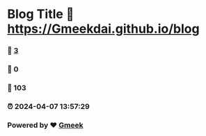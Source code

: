 # Blog Title :link: https://Gmeekdai.github.io/blog 
### :page_facing_up: [3](https://Gmeekdai.github.io/blog/tag.html) 
### :speech_balloon: 0 
### :hibiscus: 103 
### :alarm_clock: 2024-04-07 13:57:29 
### Powered by :heart: [Gmeek](https://github.com/Meekdai/Gmeek)
